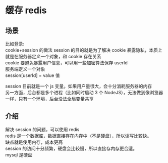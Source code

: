 # 缓存 redis

## 场景

比如登录:  
cookie+session 的做法
session 的目的就是为了解决 cookie 暴露隐私，本质上就是在服务器定义一个对象，和 cookie 存在关系  
cookie 要避免暴露用户信息，可以用一些加密算法保存 userId  
服务端定义一个对象  
session[userId] = value 值

session 目前就是一个 js 变量。如果用户量很大，会十分消耗服务器的内存  
另一方面，后台都是多个进程（比如同时启动 3 个 NodeJS），无法做到像浏览器一样，只有一个环境，后台没法全局变量共享

## 介绍

解决 session 的问题，可以使用 redis  
redis 是一个数据库，数据直接存在内存中（不是硬盘），所以读写比较快。  
缺点就是使用内存，成本更高  
session 的访问十分频繁，硬盘会比较慢，所以直接存内存更合适。  
mysql 是硬盘
